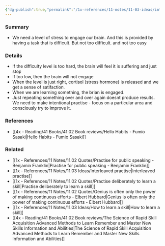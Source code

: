 ```yaml
---
{"dg-publish":true,"permalink":"/1x-references/11-notes/11-03-ideas/intentional-practise-needed-to-improve/","title":"Intentional practise needed to improve","created":"2024-06-20T12:08:34.054+03:00","updated":"2024-06-20T12:08:34.054+03:00"}
---
```



### Summary
- We need a level of stress to engage our brain. And this is provided by having a task that is difficult. But not too difficult. and not too easy

### Details
- If the difficulty level is too hard, the brain will feel it is suffering and just stop
- If too low, then the brain will not engage
- When the level is just right, cortisol (stress hormone) is released and we get a sense of satifaction.
- When we are learning something, the brian is engaged.
- Just repeating something over and over again doesnt produce results. We need to make intentional practise - focus on a particular area and consciously try to improve it.

### References
- [[4x - Reading/41 Books/41.02 Book reviews/Hello Habits - Fumio Sasaki\|Hello Habits - Fumio Sasaki]]

### Related
- [[1x - References/11 Notes/11.02 Quotes/Practise for public speaking - Benjamin Franklin\|Practise for public speaking - Benjamin Franklin]]
- [[1x - References/11 Notes/11.03 Ideas/Interleaved practise\|Interleaved practise]]
- [[1x - References/11 Notes/11.02 Quotes/Practise deliberately to learn a skill\|Practise deliberately to learn a skill]]
- [[1x - References/11 Notes/11.02 Quotes/Genius is often only the power of making continuous efforts - Elbert Hubbard\|Genius is often only the power of making continuous efforts - Elbert Hubbard]]
- [[1x - References/11 Notes/11.03 Ideas/How to learn a skill\|How to learn a skill]]
- [[4x - Reading/41 Books/41.02 Book reviews/The Science of Rapid Skill Acquisition Advanced Methods to Learn Remember and Master New Skills Information and Abilities\|The Science of Rapid Skill Acquisition Advanced Methods to Learn Remember and Master New Skills Information and Abilities]]